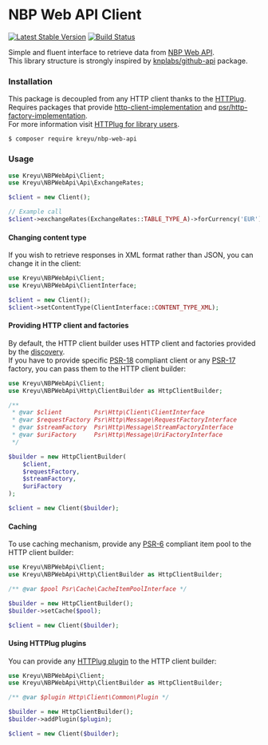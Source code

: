 # NBP Web API Client

[![Latest Stable Version](https://poser.pugx.org/kreyu/nbp-web-api/version)](https://packagist.org/packages/kreyu/nbp-web-api)
[![Build Status](https://api.travis-ci.com/Kreyu/nbp-web-api-php.svg)](https://travis-ci.org/Kreyu/nbp-web-api-php)

Simple and fluent interface to retrieve data from [NBP Web API](http://api.nbp.pl/).  
This library structure is strongly inspired by [knplabs/github-api](https://github.com/KnpLabs/php-github-api) package.

### Installation

This package is decoupled from any HTTP client thanks to the [HTTPlug](https://httplug.io/).  
Requires packages that provide [http-client-implementation](https://packagist.org/providers/psr/http-client-implementation) and [psr/http-factory-implementation](https://packagist.org/providers/psr/http-factory-implementation).  
For more information visit [HTTPlug for library users](https://docs.php-http.org/en/latest/httplug/users.html).

```
$ composer require kreyu/nbp-web-api
```

### Usage

```php
use Kreyu\NBPWebApi\Client;
use Kreyu\NBPWebApi\Api\ExchangeRates;

$client = new Client();

// Example call
$client->exchangeRates(ExchangeRates::TABLE_TYPE_A)->forCurrency('EUR')->latest(5);
```

#### Changing content type

If you wish to retrieve responses in XML format rather than JSON, you can change it in the client:

```php
use Kreyu\NBPWebApi\Client;
use Kreyu\NBPWebApi\ClientInterface;

$client = new Client();
$client->setContentType(ClientInterface::CONTENT_TYPE_XML);
```

#### Providing HTTP client and factories

By default, the HTTP client builder uses HTTP client and factories provided by the [discovery](https://github.com/php-http/discovery).    
If you have to provide specific [PSR-18](https://www.php-fig.org/psr/psr-18/) compliant client or any [PSR-17](https://www.php-fig.org/psr/psr-17/) factory, you can pass them to the HTTP client builder:

```php
use Kreyu\NBPWebApi\Client;
use Kreyu\NBPWebApi\Http\ClientBuilder as HttpClientBuilder;

/**
 * @var $client         Psr\Http\Client\ClientInterface
 * @var $requestFactory Psr\Http\Message\RequestFactoryInterface
 * @var $streamFactory  Psr\Http\Message\StreamFactoryInterface
 * @var $uriFactory     Psr\Http\Message\UriFactoryInterface
 */

$builder = new HttpClientBuilder(
    $client,
    $requestFactory,
    $streamFactory,
    $uriFactory
);

$client = new Client($builder);
```

#### Caching

To use caching mechanism, provide any [PSR-6](https://www.php-fig.org/psr/psr-6/) compliant item pool to the HTTP client builder:

```php
use Kreyu\NBPWebApi\Client;
use Kreyu\NBPWebApi\Http\ClientBuilder as HttpClientBuilder;

/** @var $pool Psr\Cache\CacheItemPoolInterface */

$builder = new HttpClientBuilder();
$builder->setCache($pool);

$client = new Client($builder);
```

#### Using HTTPlug plugins

You can provide any [HTTPlug plugin](http://docs.php-http.org/en/latest/plugins/) to the HTTP client builder:

```php
use Kreyu\NBPWebApi\Client;
use Kreyu\NBPWebApi\Http\ClientBuilder as HttpClientBuilder;

/** @var $plugin Http\Client\Common\Plugin */

$builder = new HttpClientBuilder();
$builder->addPlugin($plugin);

$client = new Client($builder);
```
